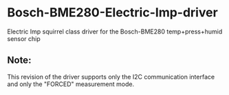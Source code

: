 # Bosch-BME280-Electric-Imp-driver
Electric Imp squirrel class driver for the Bosch-BME280  temp+press+humid  sensor chip

## Note:
This revision of the driver supports only the I2C communication interface and only the "FORCED" measurement mode.
